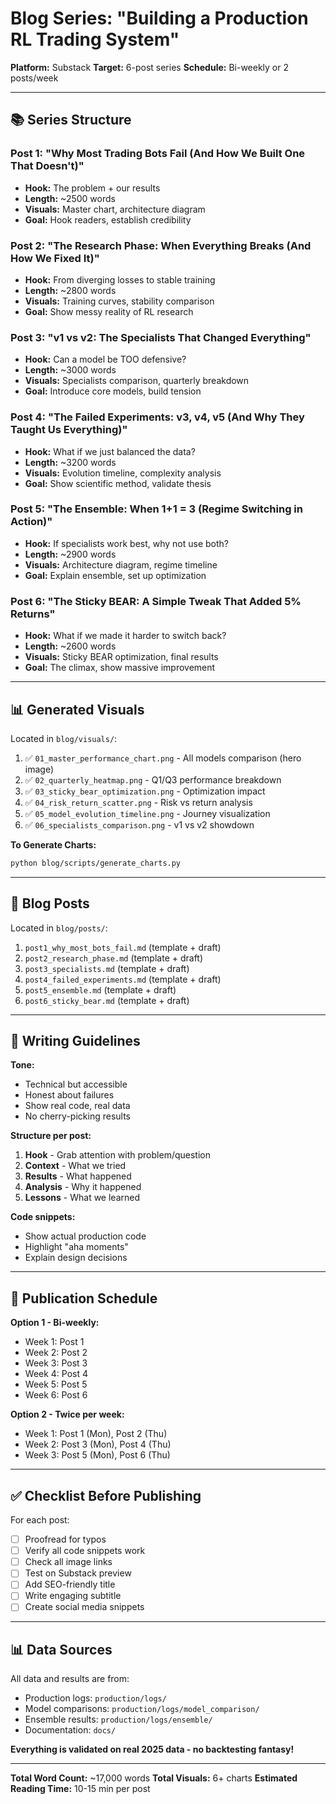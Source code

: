 # Blog Series: "Building a Production RL Trading System"

**Platform:** Substack
**Target:** 6-post series
**Schedule:** Bi-weekly or 2 posts/week

---

## 📚 Series Structure

### Post 1: **"Why Most Trading Bots Fail (And How We Built One That Doesn't)"**
- **Hook:** The problem + our results
- **Length:** ~2500 words
- **Visuals:** Master chart, architecture diagram
- **Goal:** Hook readers, establish credibility

### Post 2: **"The Research Phase: When Everything Breaks (And How We Fixed It)"**
- **Hook:** From diverging losses to stable training
- **Length:** ~2800 words
- **Visuals:** Training curves, stability comparison
- **Goal:** Show messy reality of RL research

### Post 3: **"v1 vs v2: The Specialists That Changed Everything"**
- **Hook:** Can a model be TOO defensive?
- **Length:** ~3000 words
- **Visuals:** Specialists comparison, quarterly breakdown
- **Goal:** Introduce core models, build tension

### Post 4: **"The Failed Experiments: v3, v4, v5 (And Why They Taught Us Everything)"**
- **Hook:** What if we just balanced the data?
- **Length:** ~3200 words
- **Visuals:** Evolution timeline, complexity analysis
- **Goal:** Show scientific method, validate thesis

### Post 5: **"The Ensemble: When 1+1 = 3 (Regime Switching in Action)"**
- **Hook:** If specialists work best, why not use both?
- **Length:** ~2900 words
- **Visuals:** Architecture diagram, regime timeline
- **Goal:** Explain ensemble, set up optimization

### Post 6: **"The Sticky BEAR: A Simple Tweak That Added 5% Returns"**
- **Hook:** What if we made it harder to switch back?
- **Length:** ~2600 words
- **Visuals:** Sticky BEAR optimization, final results
- **Goal:** The climax, show massive improvement

---

## 📊 Generated Visuals

Located in `blog/visuals/`:

1. ✅ `01_master_performance_chart.png` - All models comparison (hero image)
2. ✅ `02_quarterly_heatmap.png` - Q1/Q3 performance breakdown
3. ✅ `03_sticky_bear_optimization.png` - Optimization impact
4. ✅ `04_risk_return_scatter.png` - Risk vs return analysis
5. ✅ `05_model_evolution_timeline.png` - Journey visualization
6. ✅ `06_specialists_comparison.png` - v1 vs v2 showdown

**To Generate Charts:**
```bash
python blog/scripts/generate_charts.py
```

---

## 📝 Blog Posts

Located in `blog/posts/`:

1. `post1_why_most_bots_fail.md` (template + draft)
2. `post2_research_phase.md` (template + draft)
3. `post3_specialists.md` (template + draft)
4. `post4_failed_experiments.md` (template + draft)
5. `post5_ensemble.md` (template + draft)
6. `post6_sticky_bear.md` (template + draft)

---

## 🎯 Writing Guidelines

**Tone:**
- Technical but accessible
- Honest about failures
- Show real code, real data
- No cherry-picking results

**Structure per post:**
1. **Hook** - Grab attention with problem/question
2. **Context** - What we tried
3. **Results** - What happened
4. **Analysis** - Why it happened
5. **Lessons** - What we learned

**Code snippets:**
- Show actual production code
- Highlight "aha moments"
- Explain design decisions

---

## 📅 Publication Schedule

**Option 1 - Bi-weekly:**
- Week 1: Post 1
- Week 2: Post 2
- Week 3: Post 3
- Week 4: Post 4
- Week 5: Post 5
- Week 6: Post 6

**Option 2 - Twice per week:**
- Week 1: Post 1 (Mon), Post 2 (Thu)
- Week 2: Post 3 (Mon), Post 4 (Thu)
- Week 3: Post 5 (Mon), Post 6 (Thu)

---

## ✅ Checklist Before Publishing

For each post:
- [ ] Proofread for typos
- [ ] Verify all code snippets work
- [ ] Check all image links
- [ ] Test on Substack preview
- [ ] Add SEO-friendly title
- [ ] Write engaging subtitle
- [ ] Create social media snippets

---

## 📊 Data Sources

All data and results are from:
- Production logs: `production/logs/`
- Model comparisons: `production/logs/model_comparison/`
- Ensemble results: `production/logs/ensemble/`
- Documentation: `docs/`

**Everything is validated on real 2025 data - no backtesting fantasy!**

---

**Total Word Count:** ~17,000 words
**Total Visuals:** 6+ charts
**Estimated Reading Time:** 10-15 min per post
